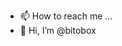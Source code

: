 - 📫 How to reach me ...
- 👋 Hi, I’m @bitobox



<!---
bitobox/bitobox is a ✨ special ✨ repository because its `README.md` (this file) appears on your GitHub profile.
You can click the Preview link to take a look at your changes.
--->

